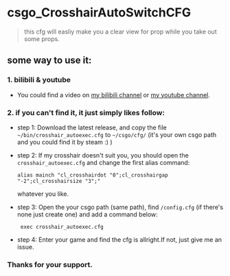 # csgo_CrosshairAutoSwitchCFG
> this cfg will easliy make you a clear view for prop while you take out some props.
## some way to use it:
### 1. bilibili & youtube
- You could find a video on [my bilibili channel](https://space.bilibili.com/26380015) or [my youtube channel](https://www.youtube.com/channel/UCIWSXPHoF60euQYEeRdnEhA).

### 2. if you can't find it, it just simply likes follow:
- step 1:
    Download the latest release, and copy the file `~/bin/crosshair_autoexec.cfg` to `~/csgo/cfg/`
    (it's your own csgo path and you could find it by steam :) )
- step 2:
    If my crosshair doesn't suit you, you should open the `crosshair_autoexec.cfg` and change the first alias command:

    ```alias mainch "cl_crosshairdot "0";cl_crosshairgap "-2";cl_crosshairsize "3";"```

    whatever you like.
- step 3:
    Open the your csgo path (same path), find `/config.cfg` (if there's none just create one) and add a command below:

    ``` exec crosshair_autoexec.cfg```
- step 4:
    Enter your game and find the cfg is allright.If not, just give me an issue.
### Thanks for your support.